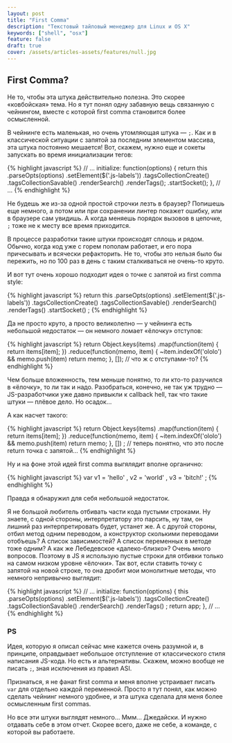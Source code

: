 ```yaml
---
layout: post
title: "First Comma"
description: "Текстовый тайловый менеджер для Linux и OS X"
keywords: ["shell", "osx"]
feature: false
draft: true
cover: /assets/articles-assets/features/null.jpg
---
```


## First Comma?

Не то, чтобы эта штука действительно полезна. Это скорее «ковбойская» тема.
Но я тут понял одну забавную вещь связанную с чейнингом, вместе с которой
first comma становится более осмысленной.

В чейнинге есть маленькая, но очень утомляющая штука — `;`. Как и в классической
ситуации с запятой за последним элементом массива, эта штука постоянно мешается!
Вот, скажем, нужно еще и сокеты запускать во время инициализации тегов:

{% highlight javascript %}
// …
initialize: function(options) {
  return this
    .parseOpts(options)
    .setElement($('.js-labels'))
    .tagsCollectionCreate()
    .tagsCollectionSavable()
    .renderSearch()
    .renderTags();
    .startSocket();
},
// …
{% endhighlight %}

Не будешь же из-за одной простой строчки лезть в браузер? Попишешь еще немного,
а потом или при сохранении линтер покажет ошибку, или в браузере сам увидишь.
А когда меняешь порядок вызовов в цепочке, `;` тоже не к месту все время приходится.

В процессе разработки такие штуки происходят сплошь и рядом. Обычно, когда
код уже с горем пополам работает, и его пора причесывать и всячески рефакторить.
Не то, чтобы это нельзя было бы пережить, но по 100 раз в день с таким сталкиваться
не очень-то круто.

И вот тут очень хорошо подходит идея о точке с запятой из first comma style:

{% highlight javascript %}
  return this
    .parseOpts(options)
    .setElement($('.js-labels'))
    .tagsCollectionCreate()
    .tagsCollectionSavable()
    .renderSearch()
    .renderTags()
    .startSocket()
  ;
{% endhighlight %}

Да не просто круто, а просто великолепно — у чейнинга есть небольшой недостаток —
он немного ломает «ёлочку» отступов:

{% highlight javascript %}
return Object.keys(items)
  .map(function(item) {
    return items[item];
  })
  .reduce(function(memo, item) {
    ~item.indexOf('ololo') && memo.push(item)
    return memo;
  }, []); // что ж с отступами-то?
{% endhighlight %}

Чем больше вложенность, тем меньше понятно, то ли кто-то разучился в «ёлочку»,
то ли так и надо. Разобраться, конечно, не так уж трудно — JS-разработчики
уже давно привыкли к callback hell, так что такие штуки — плёвое дело. Но осадок…

А как насчет такого:

{% highlight javascript %}
return Object.keys(items)
  .map(function(item) {
    return items[item];
  })
  .reduce(function(memo, item) {
    ~item.indexOf('ololo') && memo.push(item)
    return memo;
  }, [])
; // теперь понятно, что это после return точка с запятой…
{% endhighlight %}

Ну и на фоне этой идей first comma выгялядит вполне органично:

{% highlight javascript %}
var v1 = 'hello'
  , v2 = 'world'
  , v3 = 'bitch!'
;
{% endhighlight %}

Правда я обнаружил для себя небольшой недостаток.

Я не большой любитель отбивать
части кода пустыми строками. Ну знаете, с одной стороны, интерпретатору это
парсить, ну там, он лишний раз интерпретировать будет, устанет же. А с другой
стороны, отбил метод одним переводом, а конструктор сколькими переводами отобъешь?
А список зависимостей? А список переменных в методе тоже одним? А как же Лебедевское
«далеко-близко»? Очень много вопросов. Поэтому в JS я использую пустые строки
для отбивки только на самом низком уровне «ёлочки».
Так вот, если ставить точку с запятой на новой строке, то она дробит мои монолитные
методы, что немного непривычно выглядит:

{% highlight javascript %}
// …
initialize: function(options) {
  this
    .parseOpts(options)
    .setElement($('.js-labels'))
    .tagsCollectionCreate()
    .tagsCollectionSavable()
    .renderSearch()
    .renderTags()
  ;
  return app;
},
// …
{% endhighlight %}


### PS

Идея, которую я описал сейчас мне кажется очень разумной и, в принципе,
оправдывает небольшое отступление от классического стиля написания JS-кода.
Но есть и альтернативы. Скажем, можно вообще не писать `;`, зная исключения
из правил ASI.

Признаться, я не фанат first comma и меня вполне устраивает писать `var` для
отдельно каждой переменной. Просто я тут понял, как можно сделать чейнинг
немного удобнее, и эта штука сделала для меня более осмысленным first commas.

Но все эти штуки выглядят немного… Ммм… Джедайски. И нужно
отдавать себе в этом отчет. Скорее всего, даже не себе, а команде, с которой
вы работаете.
